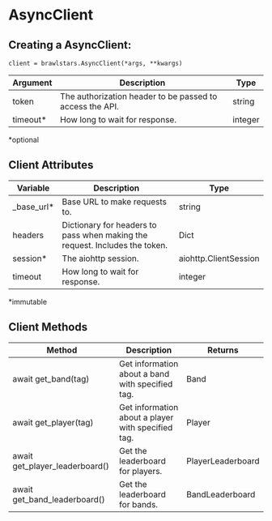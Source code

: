 # AsyncClient

## Creating a AsyncClient:
`client = brawlstars.AsyncClient(*args, **kwargs)`

| Argument | Description | Type |
|----------|-------------|------|
| token | The authorization header to be passed to access the API. | string |
| timeout* | How long to wait for response. | integer |

\*optional

## Client Attributes
| Variable | Description | Type |
|----------|-------------|------|
| \_base\_url* | Base URL to make requests to. | string |
| headers | Dictionary for headers to pass when making the request. Includes the token. | Dict |
| session* | The aiohttp session. | aiohttp.ClientSession |
| timeout | How long to wait for response. | integer |

\*immutable

## Client Methods
| Method | Description | Returns |
|--------|-------------|---------|
| await get_band(tag) | Get information about a band with specified tag. | Band |
| await get_player(tag) | Get information about a player with specified tag. | Player |
| await get_player_leaderboard() | Get the leaderboard for players. | PlayerLeaderboard |
| await get_band_leaderboard() | Get the leaderboard for bands. | BandLeaderboard |
